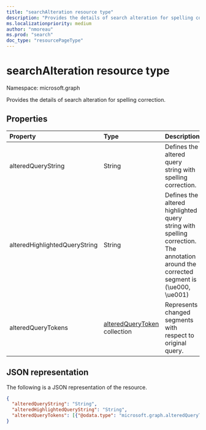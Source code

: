```yaml
---
title: "searchAlteration resource type"
description: "Provides the details of search alteration for spelling correction."
ms.localizationpriority: medium
author: "nmoreau"
ms.prod: "search"
doc_type: "resourcePageType"
---
```


# searchAlteration resource type

Namespace: microsoft.graph

Provides the details of search alteration for spelling correction.

## Properties

| Property     | Type        | Description |
|:-------------|:------------|:------------|
|alteredQueryString|String| Defines the altered query string with spelling correction.|
|alteredHighlightedQueryString|String| Defines the altered highlighted query string with spelling correction. The annotation around the corrected segment is (\ue000, \ue001)|
|alteredQueryTokens|[alteredQueryToken](alteredquerytoken.md) collection| Represents changed segments with respect to original query.|

## JSON representation

The following is a JSON representation of the resource.

<!-- {
  "blockType": "resource",
  "optionalProperties": [

  ],
  "@odata.type": "microsoft.graph.searchAlteration",
  "baseType": null
}-->

```json
{
  "alteredQueryString": "String",
  "alteredHighlightedQueryString": "String",
  "alteredQueryTokens": [{"@odata.type": "microsoft.graph.alteredQueryToken"}]
}
```
